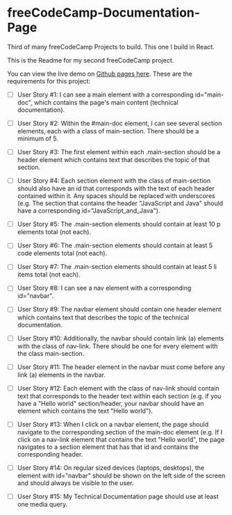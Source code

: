 # freeCodeCamp-Documentation-Page

Third of many freeCodeCamp Projects to build. This one I build in React.

This is the Readme for my second freeCodeCamp project.

You can view the live demo on [Github pages here](). These are the requirements for this project:

- [ ] User Story #1: I can see a main element with a corresponding id="main-doc", which contains the page's main content (technical documentation).

- [ ] User Story #2: Within the #main-doc element, I can see several section elements, each with a class of main-section. There should be a minimum of 5.

- [ ] User Story #3: The first element within each .main-section should be a header element which contains text that describes the topic of that section.

- [ ] User Story #4: Each section element with the class of main-section should also have an id that corresponds with the text of each header contained within it. Any spaces should be replaced with underscores (e.g. The section that contains the header "JavaScript and Java" should have a corresponding id="JavaScript_and_Java").

- [ ] User Story #5: The .main-section elements should contain at least 10 p elements total (not each).

- [ ] User Story #6: The .main-section elements should contain at least 5 code elements total (not each).

- [ ] User Story #7: The .main-section elements should contain at least 5 li items total (not each).

- [ ] User Story #8: I can see a nav element with a corresponding id="navbar".

- [ ] User Story #9: The navbar element should contain one header element which contains text that describes the topic of the technical documentation.

- [ ] User Story #10: Additionally, the navbar should contain link (a) elements with the class of nav-link. There should be one for every element with the class main-section.

- [ ] User Story #11: The header element in the navbar must come before any link (a) elements in the navbar.

- [ ] User Story #12: Each element with the class of nav-link should contain text that corresponds to the header text within each section (e.g. if you have a "Hello world" section/header, your navbar should have an element which contains the text "Hello world").

- [ ] User Story #13: When I click on a navbar element, the page should navigate to the corresponding section of the main-doc element (e.g. If I click on a nav-link element that contains the text "Hello world", the page navigates to a section element that has that id and contains the corresponding header.

- [ ] User Story #14: On regular sized devices (laptops, desktops), the element with id="navbar" should be shown on the left side of the screen and should always be visible to the user.

- [ ] User Story #15: My Technical Documentation page should use at least one media query.